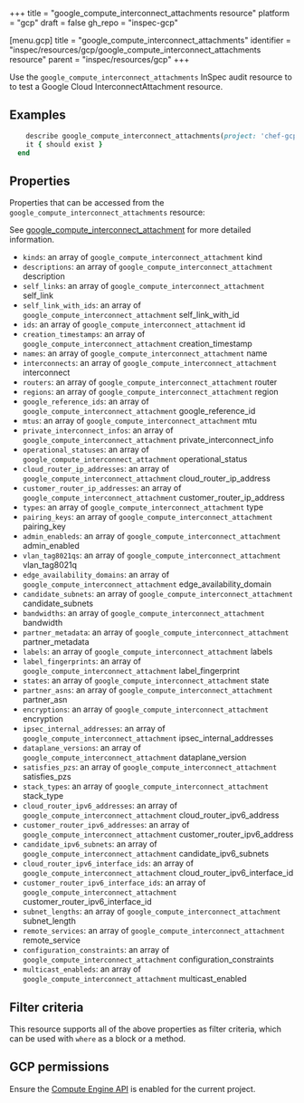 +++
title = "google_compute_interconnect_attachments resource"
platform = "gcp"
draft = false
gh_repo = "inspec-gcp"

[menu.gcp]
title = "google_compute_interconnect_attachments"
identifier = "inspec/resources/gcp/google_compute_interconnect_attachments resource"
parent = "inspec/resources/gcp"
+++

Use the `google_compute_interconnect_attachments` InSpec audit resource to to test a Google Cloud InterconnectAttachment resource.

## Examples

```ruby
    describe google_compute_interconnect_attachments(project: 'chef-gcp-inspec', region: ' value_region') do
    it { should exist }
  end
```

## Properties

Properties that can be accessed from the `google_compute_interconnect_attachments` resource:

See [google_compute_interconnect_attachment](google_compute_interconnect_attachment) for more detailed information.

  * `kinds`: an array of `google_compute_interconnect_attachment` kind
  * `descriptions`: an array of `google_compute_interconnect_attachment` description
  * `self_links`: an array of `google_compute_interconnect_attachment` self_link
  * `self_link_with_ids`: an array of `google_compute_interconnect_attachment` self_link_with_id
  * `ids`: an array of `google_compute_interconnect_attachment` id
  * `creation_timestamps`: an array of `google_compute_interconnect_attachment` creation_timestamp
  * `names`: an array of `google_compute_interconnect_attachment` name
  * `interconnects`: an array of `google_compute_interconnect_attachment` interconnect
  * `routers`: an array of `google_compute_interconnect_attachment` router
  * `regions`: an array of `google_compute_interconnect_attachment` region
  * `google_reference_ids`: an array of `google_compute_interconnect_attachment` google_reference_id
  * `mtus`: an array of `google_compute_interconnect_attachment` mtu
  * `private_interconnect_infos`: an array of `google_compute_interconnect_attachment` private_interconnect_info
  * `operational_statuses`: an array of `google_compute_interconnect_attachment` operational_status
  * `cloud_router_ip_addresses`: an array of `google_compute_interconnect_attachment` cloud_router_ip_address
  * `customer_router_ip_addresses`: an array of `google_compute_interconnect_attachment` customer_router_ip_address
  * `types`: an array of `google_compute_interconnect_attachment` type
  * `pairing_keys`: an array of `google_compute_interconnect_attachment` pairing_key
  * `admin_enableds`: an array of `google_compute_interconnect_attachment` admin_enabled
  * `vlan_tag8021qs`: an array of `google_compute_interconnect_attachment` vlan_tag8021q
  * `edge_availability_domains`: an array of `google_compute_interconnect_attachment` edge_availability_domain
  * `candidate_subnets`: an array of `google_compute_interconnect_attachment` candidate_subnets
  * `bandwidths`: an array of `google_compute_interconnect_attachment` bandwidth
  * `partner_metadata`: an array of `google_compute_interconnect_attachment` partner_metadata
  * `labels`: an array of `google_compute_interconnect_attachment` labels
  * `label_fingerprints`: an array of `google_compute_interconnect_attachment` label_fingerprint
  * `states`: an array of `google_compute_interconnect_attachment` state
  * `partner_asns`: an array of `google_compute_interconnect_attachment` partner_asn
  * `encryptions`: an array of `google_compute_interconnect_attachment` encryption
  * `ipsec_internal_addresses`: an array of `google_compute_interconnect_attachment` ipsec_internal_addresses
  * `dataplane_versions`: an array of `google_compute_interconnect_attachment` dataplane_version
  * `satisfies_pzs`: an array of `google_compute_interconnect_attachment` satisfies_pzs
  * `stack_types`: an array of `google_compute_interconnect_attachment` stack_type
  * `cloud_router_ipv6_addresses`: an array of `google_compute_interconnect_attachment` cloud_router_ipv6_address
  * `customer_router_ipv6_addresses`: an array of `google_compute_interconnect_attachment` customer_router_ipv6_address
  * `candidate_ipv6_subnets`: an array of `google_compute_interconnect_attachment` candidate_ipv6_subnets
  * `cloud_router_ipv6_interface_ids`: an array of `google_compute_interconnect_attachment` cloud_router_ipv6_interface_id
  * `customer_router_ipv6_interface_ids`: an array of `google_compute_interconnect_attachment` customer_router_ipv6_interface_id
  * `subnet_lengths`: an array of `google_compute_interconnect_attachment` subnet_length
  * `remote_services`: an array of `google_compute_interconnect_attachment` remote_service
  * `configuration_constraints`: an array of `google_compute_interconnect_attachment` configuration_constraints
  * `multicast_enableds`: an array of `google_compute_interconnect_attachment` multicast_enabled

## Filter criteria

This resource supports all of the above properties as filter criteria, which can be used
with `where` as a block or a method.

## GCP permissions

Ensure the [Compute Engine API](https://console.cloud.google.com/apis/library/compute.googleapis.com/) is enabled for the current project.
